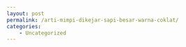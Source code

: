 ```yaml
---
layout: post
permalink: /arti-mimpi-dikejar-sapi-besar-warna-coklat/
categories:
    - Uncategorized
---
```


